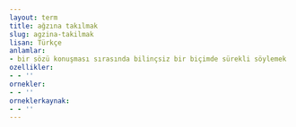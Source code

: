 ```yaml
---
layout: term
title: ağzına takılmak
slug: agzina-takilmak
lisan: Türkçe
anlamlar:
- bir sözü konuşması sırasında bilinçsiz bir biçimde sürekli söylemek
ozellikler:
- - ''
ornekler:
- - ''
orneklerkaynak:
- - ''
---
```

